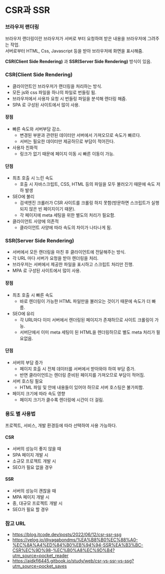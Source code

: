 # CSR과 SSR

### 브라우저 랜더링
브라우저 랜더링이란 브라우저가 서버로 부터 요청하여 받은 내용을 브라우저에 그려주는 작업.\
서버로부터 HTML, Css, Javascript 등을 받아 브라우저에 화면을 표시해줌.

**CSR(Client Side Rendering)** 과 **SSR(Server Side Rendering)** 방식이 있음.

### CSR(Client Side Rendering)
- 클라이언트인 브라우저가 랜더링을 처리하는 방식. 
- 모든 js와 css 파일을 하나의 파일로 번들링 됨.
- 브라우저에서 사용자 요청 시 번들링 파일을 분석해 렌더링 해줌.
- SPA 로 구성된 사이트에서 많이 사용.

#### 장점
- 빠른 속도와 서버부담 감소.
  - 변경된 부분과 관련된 데이터만 서버에서 가져오므로 속도가 빠르다.
  - 서버는 필요한 데이터만 제공하므로 부담이 적어진다.
- 사용자 친화적
  - 링크가 없기 때문에 페이지 이동 시 빠른 이동이 가능.

#### 단점
- 최초 호출 시 느린 속도
  - 호출 시 자바스크립트, CSS, HTML 등의 파일을 모두 불러오기 때문에 속도 저하 발생
- SEO에 불리
  - 검색엔진 크롤러가 CSR 사이트를 크롤링 하지 못함(방문하면 스크립트가 실행되지 않은 빈 페이지이기 때문).
  - 각 페이지에 meta 세팅을 위한 별도의 처리가 필요함.
- 클라이언트 사양에 의존적
  - 클라이언트 사양에 따라 속도의 차이가 나타나게 됨.

### SSR(Server Side Rendering)
- 서버에서 모든 랜더링을 마친 후 클라이언트에 전달해주는 방식.
- 각 URL 마다 서버가 요청을 받아 렌더링을 처리.
- 브라우저는 서버에서 제공한 파일을 표시하고 스크립트 처리만 진행.
- MPA 로 구성된 사이트에서 많이 사용.

#### 장점
- 최초 호출 시 빠른 속도
  - 바로 렌더링이 가능한 HTML 파일만을 불러오는 것이기 때문에 속도가 더 빠름.
- SEO에 유리
  - 각 URL마다 이미 서버에서 렌더링된 페이지가 존재하므로 사이트 크롤링이 가능.
  - 서버단에서 이미 meta 세팅이 된 HTML을 렌더링하므로 별도 meta 처리가 필요없음.

#### 단점
- 서버의 부담 증가
  - 페이지 호출 시 전체 데이터를 서버에서 받아와야 하여 부담 증가.
  - 반면 클라이언트는 렌더링 준비된 페이지를 가져오므로 부담이 적어짐.
- 서버 호스팅 필요
  - HTML 파일 및 안에 내용들이 있어야 하므로 서버 호스팅은 불가피함.
- 페이지 크기에 따라 속도 영향
  - 페이지 크기가 클수록 렌더링에 시간이 더 걸림.

### 용도 별 사용법
프로젝트, 서비스, 개발 환경등에 따라 선택하여 사용 가능하다.

#### CSR
- 서버의 성능이 좋지 않을 때
- SPA 페이지 개발 시
- 소규모 프로젝트 개발 시 
- SEO가 필요 없을 경우

#### SSR
- 서버의 성능이 괜찮을 때
- MPA 페이지 개발 시
- 중, 대규모 프로젝트 개발 시
- SEO가 필요 할 경우

### 참고 URL
- https://blog.itcode.dev/posts/2022/06/12/csr-ssr-ssg
- https://velog.io/@vagabondms/%EA%B8%B0%EC%88%A0-%EC%8A%A4%ED%84%B0%EB%94%94-SSR%EA%B3%BC-CSR%EC%9D%98-%EC%B0%A8%EC%9D%B4?utm_source=pocket_reader
- https://ajdkfl6445.gitbook.io/study/web/csr-vs-ssr-vs-ssg?utm_source=pocket_saves

